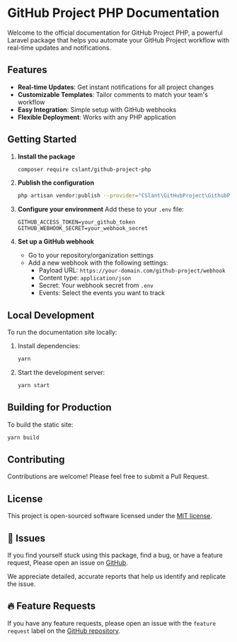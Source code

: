 # GitHub Project PHP Documentation

Welcome to the official documentation for GitHub Project PHP, a powerful Laravel package that helps you automate your GitHub Project workflow with real-time updates and notifications.

## Features

- **Real-time Updates**: Get instant notifications for all project changes
- **Customizable Templates**: Tailor comments to match your team's workflow
- **Easy Integration**: Simple setup with GitHub webhooks
- **Flexible Deployment**: Works with any PHP application

## Getting Started

1. **Install the package**
   ```bash
   composer require cslant/github-project-php
   ```

2. **Publish the configuration**
   ```bash
   php artisan vendor:publish --provider="CSlant\GitHubProject\GithubProjectServiceProvider"
   ```

3. **Configure your environment**
   Add these to your `.env` file:
   ```
   GITHUB_ACCESS_TOKEN=your_github_token
   GITHUB_WEBHOOK_SECRET=your_webhook_secret
   ```

4. **Set up a GitHub webhook**
   - Go to your repository/organization settings
   - Add a new webhook with the following settings:
     - Payload URL: `https://your-domain.com/github-project/webhook`
     - Content type: `application/json`
     - Secret: Your webhook secret from `.env`
     - Events: Select the events you want to track

## Local Development

To run the documentation site locally:

1. Install dependencies:
   ```bash
   yarn
   ```

2. Start the development server:
   ```bash
   yarn start
   ```

## Building for Production

To build the static site:

```bash
yarn build
```

## Contributing

Contributions are welcome! Please feel free to submit a Pull Request.

## License

This project is open-sourced software licensed under the [MIT license](https://opensource.org/licenses/MIT).

## 📢 Issues

If you find yourself stuck using this package, find a bug, or have a feature request, Please open an issue on [GitHub](https://github.com/cslant/github-project-php/issues).

We appreciate detailed, accurate reports that help us identify and replicate the issue.

## 🔥 Feature Requests

If you have any feature requests, please open an issue with the `feature request` label on the [GitHub repository](https://github.com/cslant/github-project-php/issues/new?assignees=&labels=&projects=&template=feature_request.md&title=).
